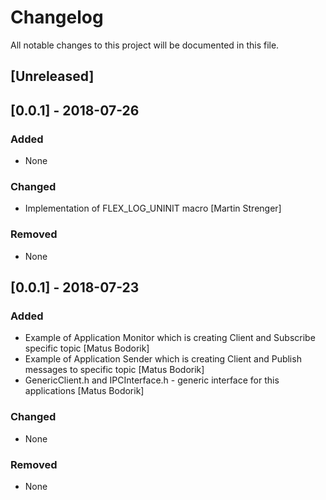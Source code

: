 # Changelog
All notable changes to this project will be documented in this file.

## [Unreleased]
## [0.0.1] - 2018-07-26
### Added
- None

### Changed
- Implementation of FLEX_LOG_UNINIT macro [Martin Strenger]

### Removed
- None

## [0.0.1] - 2018-07-23
### Added
- Example of Application Monitor which is creating Client and Subscribe specific topic [Matus Bodorik]
- Example of Application Sender which is creating Client and Publish messages to specific topic [Matus Bodorik]
- GenericClient.h and IPCInterface.h - generic interface for this applications [Matus Bodorik]

### Changed
- None

### Removed
- None


